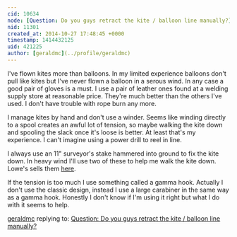 ```yaml
---
cid: 10634
node: [Question: Do you guys retract the kite / balloon line manually?](../notes/madapeti/10-26-2014/question-do-you-guys-retract-the-kite-balloon-line-manually)
nid: 11301
created_at: 2014-10-27 17:48:45 +0000
timestamp: 1414432125
uid: 421225
author: [geraldmc](../profile/geraldmc)
---
```


I've flown kites more than balloons. In my limited experience balloons don't pull like kites but I've never flown a balloon in a serous wind. In any case a good pair of gloves is a must. I use a pair of leather ones found at a welding supply store at reasonable price. They're much better than the others I've used. I don't have trouble with rope burn any more. 

I manage kites by hand and don't use a winder. Seems like winding directly to a spool creates an awful lot of tension, so maybe walking the kite down and spooling the slack once it's loose is better. At least that's my experience. I can't imagine using a power drill to reel in line.

I always use an 11" surveyor's stake hammered into ground to fix the kite down. In heavy wind I'll use two of these to help me walk the kite down. Lowe's sells them [here](http://www.lowes.com/pd_349251-258-GS11BK_4294612871__?productId=3462428&Ns=p_product_qty_sales_dollar|1&pl=1&currentURL=%3FNs%3Dp_product_qty_sales_dollar%7C1&facetInfo=). 



If the tension is too much I use something called a gamma hook. Actually I don't use the classic design, instead I use a large carabiner in the same way as a gamma hook. Honestly I don't know if I'm using it right but what I do with it seems to help.  

[geraldmc](../profile/geraldmc) replying to: [Question: Do you guys retract the kite / balloon line manually?](../notes/madapeti/10-26-2014/question-do-you-guys-retract-the-kite-balloon-line-manually)

